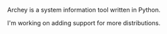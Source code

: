 Archey is a system information tool written in Python.

I'm working on adding support for more distributions.
